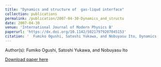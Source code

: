 ```yaml
---
title: "Dynamics and structure of  gas-liqud interface"
collection: publications
permalink: /publication/2007-04-30-Dynamics_and_structu
date: 2007-04-30
venue: 'International Journal of Modern Physics B'
paperurl: 'https://dx.doi.org/10.1142/S0217979207045153'
citation: '  Fumiko Ogushi, Satoshi Yukawa, and Nobuyasu Ito, Dynamics and structure of  gas-liqud interface, International Journal of Modern Physics B, <b>21</b>, 4030, (2007)'
---
```


Author(s):   Fumiko Ogushi, Satoshi Yukawa, and Nobuyasu Ito


<a href='https://dx.doi.org/10.1142/S0217979207045153'>Download paper here</a>
